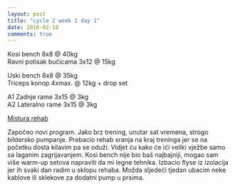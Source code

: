 ```yaml
---
layout: post
title: "cycle 2 week 1 day 1"
date: 2016-02-10
comments: true
---
```


Kosi bench 8x8 @ 40kg  
Ravni potisak bučicama 3x12 @ 15kg  

Uski bench 8x8 @ 35kg  
Triceps konop 4xmax. @ 12kg + drop set  

A1 Zadnje rame 3x15 @ 3kg  
A2 Lateralno rame 3x15 @ 3kg  

[Mistura rehab](/snagata/log/2015/07/20/mistura-rehab/)

Započeo novi program. Jako brz trening, unutar sat vremena, strogo bildersko pumpanje. Prebacio rehab sranja na kraj treninga jer se na početku dosta kilavim pa se oduži. Vidjet ću kako će ići veliki vježbe samo sa laganim zagrijavanjem. Kosi bench nije bio baš najbajniji, mogao sam više warm-up setova napraviti da mi legne tehnika. Izbacio flyse iz izolacija jer ih svaki dan radim u sklopu rehaba. Možda sljedeći tjedan ubacim neke kablove ili sklekove za dodatni pump u prsima. 
